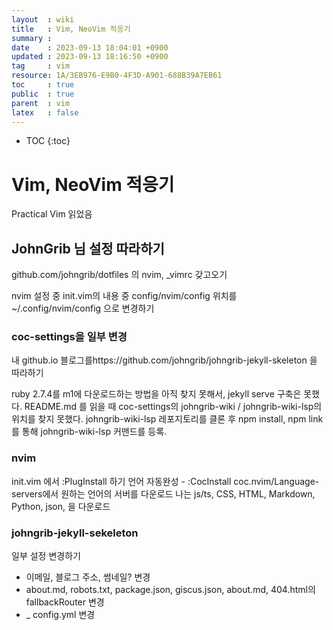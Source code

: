 ```yaml
---
layout  : wiki
title   : Vim, NeoVim 적응기
summary : 
date    : 2023-09-13 18:04:01 +0900
updated : 2023-09-13 18:16:50 +0900
tag     : vim 
resource: 1A/3EB976-E9B0-4F3D-A901-688B39A7EB61
toc     : true
public  : true
parent  : vim
latex   : false
---
```

* TOC
{:toc}

# Vim, NeoVim 적응기

Practical Vim 읽었음

## JohnGrib 님 설정 따라하기

github.com/johngrib/dotfiles 의 nvim, _vimrc 갖고오기

nvim 설정 중 init.vim의 내용 중 config/nvim/config 위치를 ~/.config/nvim/config 으로 변경하기

### coc-settings을 일부 변경

내 github.io 블로그를https://github.com/johngrib/johngrib-jekyll-skeleton 을 따라하기

ruby 2.7.4를 m1에 다운로드하는 방법을 아직 찾지 못해서, jekyll serve 구축은 못했다.
README.md 를 읽을 때 coc-settings의 johngrib-wiki / johngrib-wiki-lsp의 위치를 찾지 못했다.
johngrib-wiki-lsp 레포지토리를 클론 후 npm install,  npm link를 통해 johngrib-wiki-lsp 커맨드를 등록.

### nvim

init.vim 에서 :PlugInstall 하기
언어 자동완성 - :CocInstall coc.nvim/Language-servers에서 원하는 언어의 서버를 다운로드
나는 js/ts, CSS, HTML, Markdown, Python, json, 을 다운로드

### johngrib-jekyll-sekeleton

일부 설정 변경하기

- 이메일, 블로그 주소, 썸네일? 변경
- about.md, robots.txt, package.json, giscus.json, about.md, 404.html의 fallbackRouter 변경
- _ config.yml 변경

